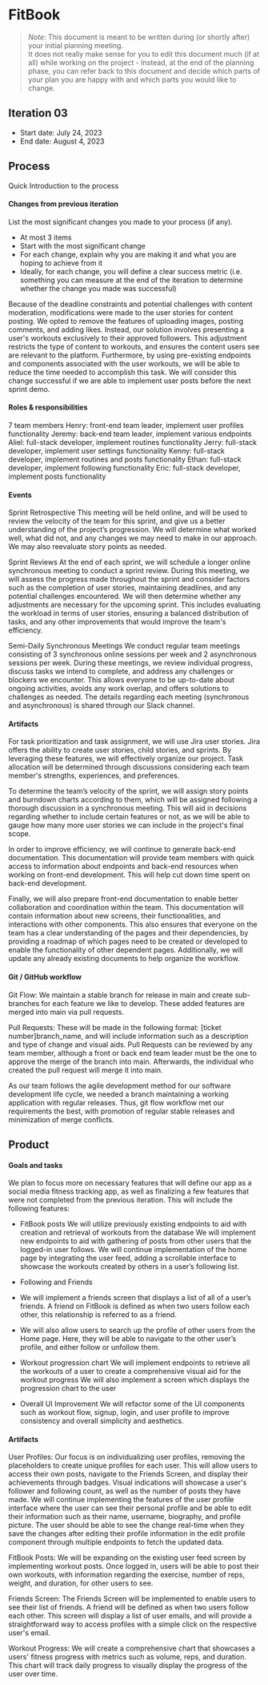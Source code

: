 # FitBook

 > _Note:_ This document is meant to be written during (or shortly after) your initial planning meeting.     
 > It does not really make sense for you to edit this document much (if at all) while working on the project - Instead, at the end of the planning phase, you can refer back to this document and decide which parts of your plan you are happy with and which parts you would like to change.


## Iteration 03

 * Start date: July 24, 2023
 * End date: August 4, 2023

## Process

Quick Introduction to the process

#### Changes from previous iteration

List the most significant changes you made to your process (if any).

 * At most 3 items
 * Start with the most significant change
 * For each change, explain why you are making it and what you are hoping to achieve from it
 * Ideally, for each change, you will define a clear success metric (i.e. something you can measure at the end of the iteration to determine whether the change you made was successful)

Because of the deadline constraints and potential challenges with content moderation, modifications were made to the user stories for content posting. We opted to remove the features of uploading images, posting comments, and adding likes. Instead, our solution involves presenting a user's workouts exclusively to their approved followers. This adjustment restricts the type of content to workouts, and ensures the content users see are relevant to the platform. Furthermore, by using pre-existing endpoints and components associated with the user workouts, we will be able to reduce the time needed to accomplish this task. We will consider this change successful if we are able to implement user posts before the next sprint demo.


#### Roles & responsibilities

7 team members
Henry: front-end team leader, implement user profiles functionality
Jeremy: back-end team leader, implement various endpoints
Aliel: full-stack developer, implement routines functionality
Jerry: full-stack developer, implement user settings functionality
Kenny: full-stack developer, implement routines and posts functionality
Ethan: full-stack developer, implement following functionality
Eric: full-stack developer, implement posts functionality

#### Events
Sprint Retrospective
This meeting will be held online, and will be used to review the velocity of the team for this sprint, and give us a better understanding of the project’s progression. We will determine what worked well, what did not, and any changes we may need to make in our approach. We may also reevaluate story points as needed.

Sprint Reviews
At the end of each sprint, we will schedule a longer online synchronous meeting to conduct a sprint review. During this meeting, we will assess the progress made throughout the sprint and consider factors such as the completion of user stories, maintaining deadlines, and any potential challenges encountered. We will then determine whether any adjustments are necessary for the upcoming sprint. This includes evaluating the workload in terms of user stories, ensuring a balanced distribution of tasks, and any other improvements that would improve the team's efficiency.

Semi-Daily Synchronous Meetings
We conduct regular team meetings consisting of 3 synchronous online sessions per week and 2 asynchronous sessions per week. During these meetings, we review individual progress, discuss tasks we intend to complete, and address any challenges or blockers we encounter. This allows everyone to be up-to-date about ongoing activities, avoids any work overlap, and offers solutions to challenges as needed. The details regarding each meeting (synchronous and  asynchronous) is shared through our Slack channel. 

#### Artifacts

For task prioritization and task assignment, we will use Jira user stories. Jira offers the ability to create user stories, child stories, and sprints. By leveraging these features, we will effectively organize our project. Task allocation will be determined through discussions considering each team member's strengths, experiences, and preferences.

To determine the team’s velocity of the sprint, we will assign story points and burndown charts according to them, which will be assigned following a thorough discussion in a synchronous meeting. This will aid in decisions regarding whether to include certain features or not, as we will be able to gauge how many more user stories we can include in the project's final scope. 

In order to improve efficiency, we will continue to generate back-end documentation. This documentation will provide team members with quick access to information about endpoints and back-end resources when working on front-end development. This will help cut down time spent on back-end development.

Finally, we will also prepare front-end documentation to enable better collaboration and coordination within the team. This documentation will contain information about new screens, their functionalities, and interactions with other components. This also ensures that everyone on the team has a clear understanding of the pages and their dependencies, by providing a roadmap of which pages need to be created or developed to enable the functionality of other dependent pages. Additionally, we will update any already existing documents to help organize the workflow.

#### Git / GitHub workflow

Git Flow:
We maintain a stable branch for release in main and create sub-branches for each feature we like to develop. These added features are merged into main via pull requests.

Pull Requests:
These will be made in the following format: [ticket number]branch_name, and will include information such as a description and type of change and visual aids. Pull Requests can be reviewed by any team member, although a front or back end team leader must be the one to approve the merge of the branch into main. Afterwards, the individual who created the pull request will merge it into main.

As our team follows the agile development method for our software development life cycle, we needed a branch maintaining a working application with regular releases. Thus, git flow workflow met our requirements the best, with promotion of regular stable releases and minimization of merge conflicts.

## Product


#### Goals and tasks

We plan to focus more on necessary features that will define our app as a social media fitness tracking app, as well as finalizing a few features that were not completed from the previous iteration. This will include the following features:
- FitBook posts
We will utilize previously existing endpoints to aid with creation and retrieval of workouts from the database
We will implement new endpoints to aid with gathering of posts from other users that the logged-in user follows. 
We will continue implementation of the home page by integrating the user feed, adding a scrollable interface to showcase the workouts created by others in a user’s following list.

- Following and Friends
- We will implement a friends screen that displays a list of all of a user’s friends. A friend on FitBook is defined as when two users follow each other, this relationship is referred to as a friend.
- We will also allow users to search up the profile of other users from the Home page. Here, they will be able to navigate to the other user’s profile, and either follow or unfollow them.

- Workout progression chart
We will implement endpoints to retrieve all the workouts of a user to create a comprehensive visual aid for the workout progress
We will also implement a screen which displays the progression chart to the user

- Overall UI Improvement
We will refactor some of the UI components such as workout flow, signup, login, and user profile to improve consistency and overall simplicity and aesthetics.

#### Artifacts 

User Profiles:
Our focus is on individualizing user profiles, removing the placeholders to create unique profiles for each user. This will allow users to access their own posts, navigate to the Friends Screen, and display their achievements through badges. Visual indications will showcase a user's follower and following count, as well as the number of posts they have made.
We will continue implementing the features of the user profile interface where the user can see their personal profile and be able to edit their information such as their name, username, biography, and profile picture. The user should be able to see the change real-time when they save the changes after editing their profile information in the edit profile component through multiple endpoints to fetch the updated data.

FitBook Posts:
We will be expanding on the existing user feed screen by implementing workout posts. Once logged in, users will be able to post their own workouts, with information regarding the exercise, number of reps, weight, and duration, for other users to see.

Friends Screen:
The Friends Screen will be implemented to enable users to see their list of friends.  A friend will be defined as when two users follow each other. This screen will display a list of user emails, and will provide a straightforward way to access profiles with a simple click on the respective user's email.

Workout Progress:
We will create a comprehensive chart that showcases a users' fitness progress with metrics such as volume, reps, and duration. This chart will track daily progress to visually display the progress of the user over time.
